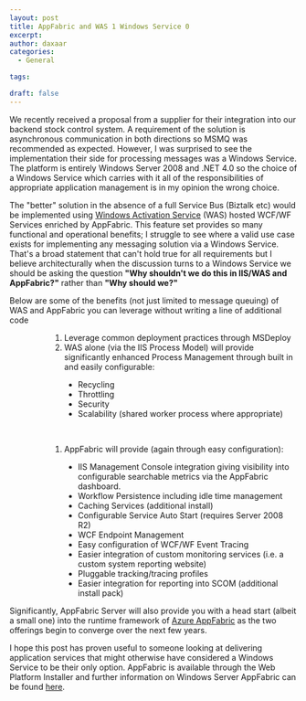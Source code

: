 ```yaml
---
layout: post
title: AppFabric and WAS 1 Windows Service 0
excerpt: 
author: daxaar
categories:
  - General

tags:

draft: false
---
```

We recently received a proposal from a supplier for their integration into our backend stock control system.  A requirement of the solution is asynchronous communication in both directions so MSMQ was recommended as expected.  However, I was surprised to see the implementation their side for processing messages was a Windows Service.  The platform is entirely Windows Server 2008 and .NET 4.0 so the choice of a Windows Service which carries with it all of the responsibilities of appropriate application management is in my opinion the wrong choice.

The "better" solution in the absence of a full Service Bus (Biztalk etc) would be implemented using <a href="http://technet.microsoft.com/en-us/library/cc735229(WS.10).aspx">Windows Activation Service</a> (WAS) hosted WCF/WF Services enriched by AppFabric.  This feature set provides so many functional and operational benefits; I struggle to see where a valid use case exists for implementing any messaging solution via a Windows Service.  That's a broad statement that can't hold true for all requirements but I believe architecturally when the discussion turns to a Windows Service we should be asking the question <strong>"Why shouldn't we do this in IIS/WAS and AppFabric?"</strong> rather than <strong>"Why should we?"
</strong>

Below are some of the benefits (not just limited to message queuing) of WAS and AppFabric you can leverage without writing a line of additional code
</p>

<ol style="margin-left:54pt;"><li>Leverage common deployment practices through MSDeploy
</li><li>WAS alone (via the IIS Process Model) will provide significantly enhanced Process Management through built in and easily configurable:
</li></ol>

<ul style="margin-left:72pt;"><li>Recycling
</li><li>Throttling
</li><li>Security
</li><li>Scalability (shared worker process where appropriate)
</li></ul>


 

<ol style="margin-left:54pt;"><li>AppFabric will provide (again through easy configuration):
</li></ol>

<ul style="margin-left:72pt;"><li>IIS Management Console integration giving visibility into configurable searchable metrics via the AppFabric dashboard.
</li><li>Workflow Persistence including idle time management
</li><li>Caching Services (additional install)
</li><li>Configurable Service Auto Start (requires Server 2008 R2)
</li><li>WCF Endpoint Management
</li><li>Easy configuration of WCF/WF Event Tracing
</li><li>Easier integration of custom monitoring services (i.e. a custom system reporting website)
</li><li>Pluggable tracking/tracing profiles
</li><li>Easier integration for reporting into SCOM (additional install pack)
</li></ul>

Significantly, AppFabric Server will also provide you with a head start (albeit a small one) into the runtime framework of <a href="http://www.microsoft.com/windowsazure/appfabric/">Azure AppFabric</a> as the two offerings begin to converge over the next few years.

I hope this post has proven useful to someone looking at delivering application services that might otherwise have considered a Windows Service to be their only option. AppFabric is available through the Web Platform Installer and further information on Windows Server AppFabric can be found <a href="http://msdn.microsoft.com/en-us/windowsserver/ee695849">here</a>.
